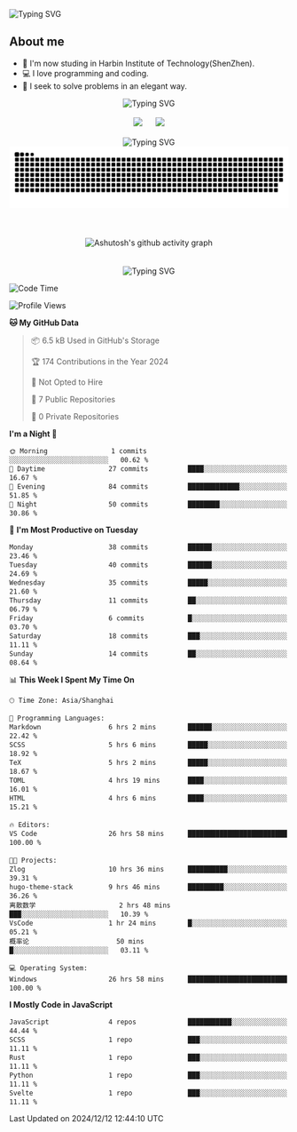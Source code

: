 <img src="https://readme-typing-svg.demolab.com?font=Fira+Code&weight=200&size=100&pause=1000&color=3986FF&center=true&vCenter=true&random=false&width=2000&height=160&lines=Hi+there!+++o(*%5E%E2%96%BD%5E*)%E2%94%9B;console.log(%22Hello+World!%22)" alt="Typing SVG" />

## About me
- 🏫 I'm now studing in Harbin Institute of Technology(ShenZhen).
- 💻 I love programming and coding.
- 🍷 I seek to solve problems in an elegant way.

<div align="center">
  <img src="https://readme-typing-svg.demolab.com?font=Fira+Code&weight=200&size=50&pause=1000&color=3986FF&center=true&vCenter=true&random=false&width=2000&height=100&lines=Here+are+my+stats..." alt="Typing SVG" />
  <br><br>
  <img height="180px" src="https://github-readme-stats-git-masterrstaa-rickstaa.vercel.app/api?username=whateverzpy&rank_icon=percentile&hide_border=true&show_icons=true&include_all_commits=true&bg_color=0,ea6161,ffc64d,fffc4d,52fa5a" />&nbsp;&nbsp;&nbsp;&nbsp;&nbsp;&nbsp;<img height="180px" src="https://github-readme-stats-git-masterrstaa-rickstaa.vercel.app/api/top-langs/?username=whateverzpy&layout=donut&hide_border=true&bg_color=0,52fa5a,4dfcff,c64dff" />
  <br><br>
  <img src="https://readme-typing-svg.demolab.com?font=Fira+Code&weight=200&size=50&pause=1000&color=3986FF&center=true&vCenter=true&random=false&width=2000&height=100&lines=Here+are+my+contributions..." alt="Typing SVG" />
  <picture>
    <source media="(prefers-color-scheme: dark)" srcset="https://raw.githubusercontent.com/whateverzpy/whateverzpy/main/assets/github-snake-dark.svg" />
    <source media="(prefers-color-scheme: light)" srcset="https://raw.githubusercontent.com/whateverzpy/whateverzpy/main/assets/github-snake.svg" />
    <img alt="github-snake" src="https://raw.githubusercontent.com/whateverzpy/whateverzpy/main/assets/github-snake.svg" />
  </picture>
  <br><br><br><br>
  <picture>
    <source media="(prefers-color-scheme: dark)"
          srcset="https://github-readme-activity-graph.vercel.app/graph?username=whateverzpy&theme=tokyo-night" />
    <source media="(prefers-color-scheme: light)"
          srcset="https://github-readme-activity-graph.vercel.app/graph?username=whateverzpy&theme=tokyo-day" />
    <img alt="Ashutosh's github activity graph"
       src="https://github-readme-activity-graph.vercel.app/graph?username=whateverzpy&theme=tokyo-day"
       width="860px"/>
  </picture>
  <br><br><br>
  <img src="https://readme-typing-svg.demolab.com?font=Fira+Code&weight=200&size=120&pause=1000&color=3986FF&center=true&vCenter=true&random=false&width=2000&height=180&lines=INFINITE+PROGRESS" alt="Typing SVG" />
</div>

<!--START_SECTION:waka-->
![Code Time](http://img.shields.io/badge/Code%20Time-213%20hrs%204%20mins-blue)

![Profile Views](http://img.shields.io/badge/Profile%20Views-0-blue)

**🐱 My GitHub Data** 

> 📦 6.5 kB Used in GitHub's Storage 
 > 
> 🏆 174 Contributions in the Year 2024
 > 
> 🚫 Not Opted to Hire
 > 
> 📜 7 Public Repositories 
 > 
> 🔑 0 Private Repositories 
 > 
**I'm a Night 🦉** 

```text
🌞 Morning                1 commits           ░░░░░░░░░░░░░░░░░░░░░░░░░   00.62 % 
🌆 Daytime                27 commits          ████░░░░░░░░░░░░░░░░░░░░░   16.67 % 
🌃 Evening                84 commits          █████████████░░░░░░░░░░░░   51.85 % 
🌙 Night                  50 commits          ████████░░░░░░░░░░░░░░░░░   30.86 % 
```
📅 **I'm Most Productive on Tuesday** 

```text
Monday                   38 commits          ██████░░░░░░░░░░░░░░░░░░░   23.46 % 
Tuesday                  40 commits          ██████░░░░░░░░░░░░░░░░░░░   24.69 % 
Wednesday                35 commits          █████░░░░░░░░░░░░░░░░░░░░   21.60 % 
Thursday                 11 commits          ██░░░░░░░░░░░░░░░░░░░░░░░   06.79 % 
Friday                   6 commits           █░░░░░░░░░░░░░░░░░░░░░░░░   03.70 % 
Saturday                 18 commits          ███░░░░░░░░░░░░░░░░░░░░░░   11.11 % 
Sunday                   14 commits          ██░░░░░░░░░░░░░░░░░░░░░░░   08.64 % 
```


📊 **This Week I Spent My Time On** 

```text
🕑︎ Time Zone: Asia/Shanghai

💬 Programming Languages: 
Markdown                 6 hrs 2 mins        ██████░░░░░░░░░░░░░░░░░░░   22.42 % 
SCSS                     5 hrs 6 mins        █████░░░░░░░░░░░░░░░░░░░░   18.92 % 
TeX                      5 hrs 2 mins        █████░░░░░░░░░░░░░░░░░░░░   18.67 % 
TOML                     4 hrs 19 mins       ████░░░░░░░░░░░░░░░░░░░░░   16.01 % 
HTML                     4 hrs 6 mins        ████░░░░░░░░░░░░░░░░░░░░░   15.21 % 

🔥 Editors: 
VS Code                  26 hrs 58 mins      █████████████████████████   100.00 % 

🐱‍💻 Projects: 
Zlog                     10 hrs 36 mins      ██████████░░░░░░░░░░░░░░░   39.31 % 
hugo-theme-stack         9 hrs 46 mins       █████████░░░░░░░░░░░░░░░░   36.26 % 
离散数学                     2 hrs 48 mins       ███░░░░░░░░░░░░░░░░░░░░░░   10.39 % 
VsCode                   1 hr 24 mins        █░░░░░░░░░░░░░░░░░░░░░░░░   05.21 % 
概率论                      50 mins             █░░░░░░░░░░░░░░░░░░░░░░░░   03.11 % 

💻 Operating System: 
Windows                  26 hrs 58 mins      █████████████████████████   100.00 % 
```

**I Mostly Code in JavaScript** 

```text
JavaScript               4 repos             ███████████░░░░░░░░░░░░░░   44.44 % 
SCSS                     1 repo              ███░░░░░░░░░░░░░░░░░░░░░░   11.11 % 
Rust                     1 repo              ███░░░░░░░░░░░░░░░░░░░░░░   11.11 % 
Python                   1 repo              ███░░░░░░░░░░░░░░░░░░░░░░   11.11 % 
Svelte                   1 repo              ███░░░░░░░░░░░░░░░░░░░░░░   11.11 % 
```




 Last Updated on 2024/12/12 12:44:10 UTC
<!--END_SECTION:waka-->


<!--
**whateverzpy/whateverzpy** is a ✨ _special_ ✨ repository because its `README.md` (this file) appears on your GitHub profile.

Here are some ideas to get you started:

- 🔭 I’m currently working on ...
- 🌱 I’m currently learning ...
- 👯 I’m looking to collaborate on ...
- 🤔 I’m looking for help with ...
- 💬 Ask me about ...
- 📫 How to reach me: ...
- 😄 Pronouns: ...
- ⚡ Fun fact: ...
-->
